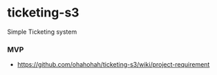 # ticketing-s3
Simple Ticketing system
### MVP
- https://github.com/ohahohah/ticketing-s3/wiki/project-requirement
